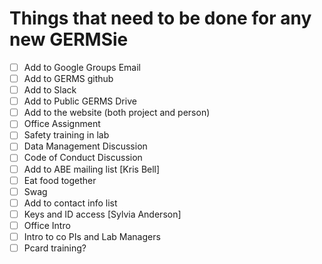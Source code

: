 # Things that need to be done for any new GERMSie

- [ ] Add to Google Groups Email
- [ ] Add to GERMS github
- [ ] Add to Slack
- [ ] Add to Public GERMS Drive
- [ ] Add to the website (both project and person)
- [ ] Office Assignment 
- [ ] Safety training in lab
- [ ] Data Management Discussion
- [ ] Code of Conduct Discussion
- [ ] Add to ABE mailing list [Kris Bell]
- [ ] Eat food together
- [ ] Swag
- [ ] Add to contact info list 
- [ ] Keys and ID access [Sylvia Anderson]
- [ ] Office Intro
- [ ] Intro to co PIs and Lab Managers
- [ ] Pcard training?
